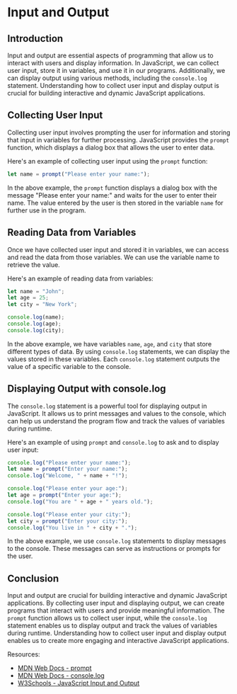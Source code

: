 # Input and Output

## Introduction

Input and output are essential aspects of programming that allow us to interact with users and display information. In JavaScript, we can collect user input, store it in variables, and use it in our programs. Additionally, we can display output using various methods, including the `console.log` statement. Understanding how to collect user input and display output is crucial for building interactive and dynamic JavaScript applications.

## Collecting User Input

Collecting user input involves prompting the user for information and storing that input in variables for further processing. JavaScript provides the `prompt` function, which displays a dialog box that allows the user to enter data.

Here's an example of collecting user input using the `prompt` function:

```javascript
let name = prompt("Please enter your name:");
```

In the above example, the `prompt` function displays a dialog box with the message "Please enter your name:" and waits for the user to enter their name. The value entered by the user is then stored in the variable `name` for further use in the program.

## Reading Data from Variables

Once we have collected user input and stored it in variables, we can access and read the data from those variables. We can use the variable name to retrieve the value.

Here's an example of reading data from variables:

```javascript
let name = "John";
let age = 25;
let city = "New York";

console.log(name);
console.log(age);
console.log(city);
```

In the above example, we have variables `name`, `age`, and `city` that store different types of data. By using `console.log` statements, we can display the values stored in these variables. Each `console.log` statement outputs the value of a specific variable to the console.

## Displaying Output with console.log

The `console.log` statement is a powerful tool for displaying output in JavaScript. It allows us to print messages and values to the console, which can help us understand the program flow and track the values of variables during runtime.

Here's an example of using `prompt` and `console.log` to ask and to display user input:

```javascript
console.log("Please enter your name:");
let name = prompt("Enter your name:");
console.log("Welcome, " + name + "!");

console.log("Please enter your age:");
let age = prompt("Enter your age:");
console.log("You are " + age + " years old.");

console.log("Please enter your city:");
let city = prompt("Enter your city:");
console.log("You live in " + city + ".");

```

In the above example, we use `console.log` statements to display messages to the console. These messages can serve as instructions or prompts for the user.

## Conclusion

Input and output are crucial for building interactive and dynamic JavaScript applications. By collecting user input and displaying output, we can create programs that interact with users and provide meaningful information. The `prompt` function allows us to collect user input, while the `console.log` statement enables us to display output and track the values of variables during runtime. Understanding how to collect user input and display output enables us to create more engaging and interactive JavaScript applications.

Resources:
- [MDN Web Docs - prompt](https://developer.mozilla.org/en-US/docs/Web/API/Window/prompt)
- [MDN Web Docs - console.log](https://developer.mozilla.org/en-US/docs/Web/API/Console/log)
- [W3Schools - JavaScript Input and Output](https://www.w3schools.com/js/js_output.asp)
